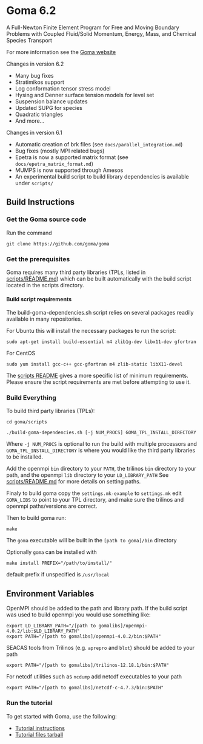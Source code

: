 # Goma 6.2
A Full-Newton Finite Element Program for Free and Moving Boundary Problems with Coupled Fluid/Solid Momentum, Energy, Mass, and Chemical Species Transport

For more information see the [Goma website](http://goma.github.io)

Changes in version 6.2

* Many bug fixes
* Stratimikos support
* Log conformation tensor stress model
* Hysing and Denner surface tension models for level set
* Suspension balance updates
* Updated SUPG for species
* Quadratic triangles
* And more...

Changes in version 6.1

* Automatic creation of brk files (see `docs/parallel_integration.md`)
* Bug fixes (mostly MPI related bugs)
* Epetra is now a supported matrix format (see `docs/epetra_matrix_format.md`)
* MUMPS is now supported through Amesos
* An experimental build script to build library dependencies is available under `scripts/`

## Build Instructions

### Get the Goma source code

Run the command

`git clone https://github.com/goma/goma`

### Get the prerequisites

Goma requires many third party libraries (TPLs, listed in [scripts/README.md](scripts/README.md)) which can be built automatically with the build script located in the scripts directory.

#### Build script requirements

The build-goma-dependencies.sh script relies on several packages readily available in many repositories.

For Ubuntu this will install the necessary packages to run the script:

`sudo apt-get install build-essential m4 zlib1g-dev libx11-dev gfortran`

For CentOS

`sudo yum install gcc-c++ gcc-gfortran m4 zlib-static libX11-devel`

The [scripts README](scripts/README.md) gives a more specific list of minimum requirements. Please ensure the script requirements are met before attempting to use it.

### Build Everything

To build third party libraries (TPLs):

`cd goma/scripts`

`./build-goma-dependencies.sh [-j NUM_PROCS] GOMA_TPL_INSTALL_DIRECTORY`

Where `-j NUM_PROCS` is optional to run the build with multiple processors and
`GOMA_TPL_INSTALL_DIRECTORY` is where you would like the third party libraries
to be installed.

Add the openmpi `bin` directory to your `PATH`, the trilinos `bin` directory to
your path, and the openmpi `lib` directory to your `LD_LIBRARY_PATH`
See [scripts/README.md](scripts/README.md) for more details on setting paths.

Finaly to build goma copy the `settings.mk-example` to `settings.mk` edit
`GOMA_LIBS` to point to your TPL directory, and make sure the trilinos and
openmpi paths/versions are correct.

Then to build goma run:

    make

The `goma` executable will be built in the `[path to goma]/bin` directory

Optionally `goma` can be installed with

    make install PREFIX="/path/to/install/"

default prefix if unspecified is `/usr/local`

## Environment Variables
OpenMPI should be added to the path and library path.
If the build script was used to build openmpi you would use something like:

    export LD_LIBRARY_PATH="/[path to gomalibs]/openmpi-4.0.2/lib:$LD_LIBRARY_PATH"
    export PATH="/[path to gomalibs]/openmpi-4.0.2/bin:$PATH"

SEACAS tools from Trilinos (e.g. `aprepro` and `blot`) should be added to
your path

    export PATH="/[path to gomalibs]/trilinos-12.18.1/bin:$PATH"  

For netcdf utilities such as `ncdump` add netcdf executables to your path

    export PATH="/[path to gomalibs]/netcdf-c-4.7.3/bin:$PATH"  

### Run the tutorial

To get started with Goma, use the following:

* [Tutorial instructions](http://goma.github.io/files/goma-beginners-tutorial.pdf)
* [Tutorial files tarball](http://goma.github.io/files/goma_beginners_tutorial.tar.gz)
